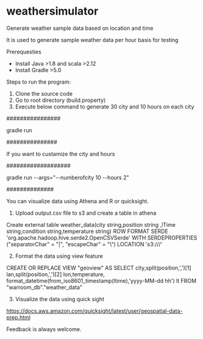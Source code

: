 # weathersimulator
Generate weather  sample data based on location and time

It is used to generate sample weather data per hour basis for testing 

Prerequesties 
 - Install Java >1.8 and scala >2.12
 - Install Gradle >5.0
 
 Steps to run the program:
   1. Clone the source code 
   2. Go to root directory (build.property)
   3. Execute below command to generate 30 city and 10 hours on each city 
 
 ################
 
 gradle run 
 
 ###############
 
 If you want to custamize the city and hours 
 
 ###################
 
 gradle run --args="--numberofcity 10 --hours 2"
 
 ##############
 
 
 You can visualize data using Athena and R or quicksight.

1. Upload  output.csv file to s3 and create a table in athena

Create external table weather_data(city string,position string ,lTime string,condition string,temperature string) ROW FORMAT SERDE 'org.apache.hadoop.hive.serde2.OpenCSVSerde' 
WITH SERDEPROPERTIES ("separatorChar" = "|", "escapeChar" = "\\") 
LOCATION 's3://<s3path>/'

2. Format the data using view feature

CREATE OR REPLACE VIEW "geoview" AS
SELECT city,split(position,',')[1] lan,split(position,',')[2] lon,temperature, format_datetime(from_iso8601_timestamp(ltime),'yyyy-MM-dd hh') lt FROM "warroom_db"."weather_data" 

3. Visualize the data using quick sight

https://docs.aws.amazon.com/quicksight/latest/user/geospatial-data-prep.html

Feedback is always welcome. 

